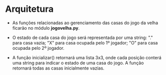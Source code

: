 # Arquitetura

* As funções relacionadas ao gerenciamento das casas do
jogo da velha ficarão no módulo **jogovelha.py**.

* O estado de cada casa do jogo será representada por uma
string: "." para casa vazia; "X" para casa ocupada pelo 1º 
jogador; "O" para casa ocupada pelo 2º jogador.

* A função inicializar() retornará uma lista 3x3, onde cada
posição conterá uma string para indicar o estado de uma 
casa do jogo. A função retornará todas as casas
inicialmente vazias.
